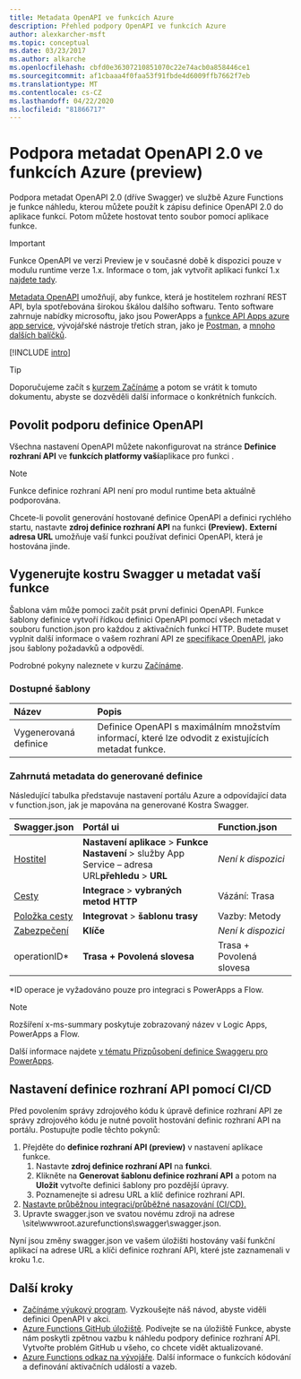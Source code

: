 ```yaml
---
title: Metadata OpenAPI ve funkcích Azure
description: Přehled podpory OpenAPI ve funkcích Azure
author: alexkarcher-msft
ms.topic: conceptual
ms.date: 03/23/2017
ms.author: alkarche
ms.openlocfilehash: cbfd0e36307210851070c22e74acb0a858446ce1
ms.sourcegitcommit: af1cbaaa4f0faa53f91fbde4d6009ffb7662f7eb
ms.translationtype: MT
ms.contentlocale: cs-CZ
ms.lasthandoff: 04/22/2020
ms.locfileid: "81866717"
---
```

# <a name="openapi-20-metadata-support-in-azure-functions-preview"></a>Podpora metadat OpenAPI 2.0 ve funkcích Azure (preview)
Podpora metadat OpenAPI 2.0 (dříve Swagger) ve službě Azure Functions je funkce náhledu, kterou můžete použít k zápisu definice OpenAPI 2.0 do aplikace funkcí. Potom můžete hostovat tento soubor pomocí aplikace funkce.

> [!IMPORTANT]
> Funkce OpenAPI ve verzi Preview je v současné době k dispozici pouze v modulu runtime verze 1.x. Informace o tom, jak vytvořit aplikaci funkcí 1.x [najdete tady](./functions-versions.md#creating-1x-apps).

[Metadata OpenAPI](https://swagger.io/) umožňují, aby funkce, která je hostitelem rozhraní REST API, byla spotřebována širokou škálou dalšího softwaru. Tento software zahrnuje nabídky microsoftu, jako jsou PowerApps a [funkce API Apps azure app service](../app-service/overview.md), vývojářské nástroje třetích stran, jako je [Postman](https://www.getpostman.com/docs/importing_swagger), a [mnoho dalších balíčků](https://swagger.io/tools/).

[!INCLUDE [intro](../../includes/functions-bindings-intro.md)]

>[!TIP]
>Doporučujeme začít s [kurzem Začínáme](./functions-api-definition-getting-started.md) a potom se vrátit k tomuto dokumentu, abyste se dozvěděli další informace o konkrétních funkcích.

## <a name="enable-openapi-definition-support"></a><a name="enable"></a>Povolit podporu definice OpenAPI
Všechna nastavení OpenAPI můžete nakonfigurovat na stránce **Definice rozhraní API** ve **funkcích platformy vaší**aplikace pro funkci .

> [!NOTE]
> Funkce definice rozhraní API není pro modul runtime beta aktuálně podporována.

Chcete-li povolit generování hostované definice OpenAPI a definici rychlého startu, nastavte **zdroj definice rozhraní API** na funkci **(Preview).** **Externí adresa URL** umožňuje vaší funkci používat definici OpenAPI, která je hostována jinde.

## <a name="generate-a-swagger-skeleton-from-your-functions-metadata"></a><a name="generate-definition"></a>Vygenerujte kostru Swagger u metadat vaší funkce
Šablona vám může pomoci začít psát první definici OpenAPI. Funkce šablony definice vytvoří řídkou definici OpenAPI pomocí všech metadat v souboru function.json pro každou z aktivačních funkcí HTTP. Budete muset vyplnit další informace o vašem rozhraní API ze [specifikace OpenAPI](https://swagger.io/specification/), jako jsou šablony požadavků a odpovědí.

Podrobné pokyny naleznete v kurzu [Začínáme](./functions-api-definition-getting-started.md).

### <a name="available-templates"></a><a name="templates"></a>Dostupné šablony

|Název| Popis |
|:-----|:-----|
|Vygenerovaná definice|Definice OpenAPI s maximálním množstvím informací, které lze odvodit z existujících metadat funkce.|

### <a name="included-metadata-in-the-generated-definition"></a><a name="quickstart-details"></a>Zahrnutá metadata do generované definice

Následující tabulka představuje nastavení portálu Azure a odpovídající data v function.json, jak je mapována na generované Kostra Swagger.

|Swagger.json|Portál ui|Function.json|
|:----|:-----|:-----|
|[Hostitel](https://swagger.io/specification/#fixed-fields-15)|**Nastavení aplikace** > **Funkce Nastavení** > služby App Service – adresa URL**přehledu** > **URL**|*Není k dispozici*
|[Cesty](https://swagger.io/specification/#paths-object-29)|**Integrace** > **vybraných metod HTTP**|Vázání: Trasa
|[Položka cesty](https://swagger.io/specification/#path-item-object-32)|**Integrovat** > **šablonu trasy**|Vazby: Metody
|[Zabezpečení](https://swagger.io/specification/#security-scheme-object-112)|**Klíče**|*Není k dispozici*|
|operationID*|**Trasa + Povolená slovesa**|Trasa + Povolená slovesa|

\*ID operace je vyžadováno pouze pro integraci s PowerApps a Flow.
> [!NOTE]
> Rozšíření x-ms-summary poskytuje zobrazovaný název v Logic Apps, PowerApps a Flow.
>
> Další informace najdete [v tématu Přizpůsobení definice Swaggeru pro PowerApps](https://docs.microsoft.com/connectors/custom-connectors/openapi-extensions).

## <a name="use-cicd-to-set-an-api-definition"></a><a name="CICD"></a>Nastavení definice rozhraní API pomocí CI/CD

 Před povolením správy zdrojového kódu k úpravě definice rozhraní API ze správy zdrojového kódu je nutné povolit hostování definic rozhraní API na portálu. Postupujte podle těchto pokynů:

1. Přejděte do **definice rozhraní API (preview)** v nastavení aplikace funkce.
   1. Nastavte **zdroj definice rozhraní API** na **funkci**.
   1. Klikněte na **Generovat šablonu definice rozhraní API** a potom na **Uložit** vytvořte definici šablony pro pozdější úpravy.
   1. Poznamenejte si adresu URL a klíč definice rozhraní API.
1. [Nastavte průběžnou integraci/průběžné nasazování (CI/CD).](https://docs.microsoft.com/azure/azure-functions/functions-continuous-deployment#requirements-for-continuous-deployment)
2. Upravte swagger.json ve svatou novému zdroji na adrese \site\wwwroot\.azurefunctions\swagger\swagger.json.

Nyní jsou změny swagger.json ve vašem úložišti hostovány vaší funkční aplikací na adrese URL a klíči definice rozhraní API, které jste zaznamenali v kroku 1.c.

## <a name="next-steps"></a>Další kroky
* [Začínáme výukový program](functions-api-definition-getting-started.md). Vyzkoušejte náš návod, abyste viděli definici OpenAPI v akci.
* [Azure Functions GitHub úložiště](https://github.com/Azure/Azure-Functions/). Podívejte se na úložiště Funkce, abyste nám poskytli zpětnou vazbu k náhledu podpory definice rozhraní API. Vytvořte problém GitHub u všeho, co chcete vidět aktualizované.
* [Azure Functions odkaz na vývojáře](functions-reference.md). Další informace o funkcích kódování a definování aktivačních událostí a vazeb.
